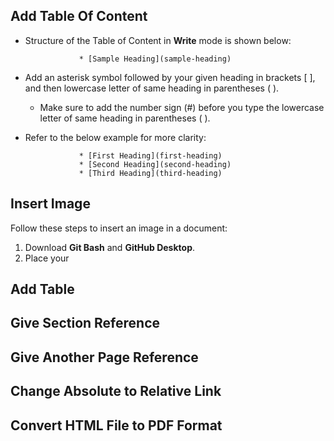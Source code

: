 ## Add Table Of Content

* Structure of the Table of Content in **Write** mode is shown below:

                  * [Sample Heading](sample-heading) 

* Add an asterisk symbol followed by your given heading in brackets [ ], and then lowercase letter of same heading in parentheses ( ).
   * Make sure to add the number sign (#) before you type the lowercase letter of same heading in parentheses ( ).

* Refer to the below example for more clarity:

                  * [First Heading](first-heading) 
                  * [Second Heading](second-heading) 
                  * [Third Heading](third-heading) 
## Insert Image
Follow these steps to insert an image in a document:
1. Download **Git Bash** and **GitHub Desktop**.
1. Place your 
## Add Table
## Give Section Reference
## Give Another Page Reference
## Change Absolute to Relative Link
## Convert HTML File to PDF Format


